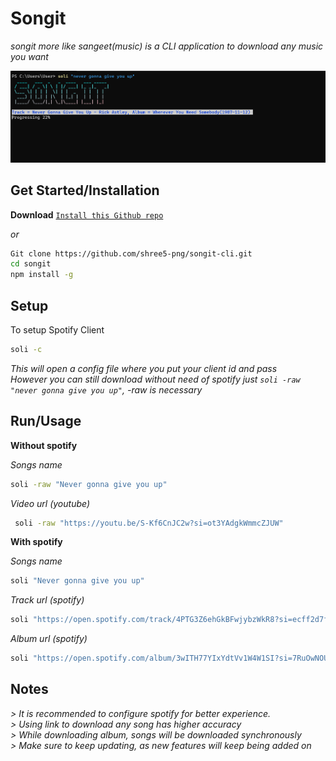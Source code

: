 # Songit <br>
*songit more like sangeet(music) is a CLI application to download any music you want*<br>

![Images](readme.png)<br>

## Get Started/Installation

**Download**
[`Install this Github repo`](https://github.com/shree5-png/songit-cli.git)<br>


*or*

```sh
Git clone https://github.com/shree5-png/songit-cli.git
cd songit
npm install -g
```

## Setup

To setup Spotify Client

```sh
soli -c
```

*This will open a config file where you put your client id and pass*<br>
*However you can still download without need of spotify just `soli -raw "never gonna give you up"`, -raw is necessary*<br>

## Run/Usage

**Without spotify**

*Songs name*
```sh
soli -raw "Never gonna give you up"
```

*Video url (youtube)*
```sh
 soli -raw "https://youtu.be/S-Kf6CnJC2w?si=ot3YAdgkWmmcZJUW"
```

**With spotify**

*Songs name*
```sh
soli "Never gonna give you up"
```

*Track url (spotify)*
```sh
soli "https://open.spotify.com/track/4PTG3Z6ehGkBFwjybzWkR8?si=ecff2d7fb8c74936"
```

*Album url (spotify)*
```sh
soli "https://open.spotify.com/album/3wITH77YIxYdtVv1W4W1SI?si=7RuOwNOUTaCAaFoZSjCg-Q"
```


## Notes

*> It is recommended to configure spotify for better experience.*<br>
*> Using link to download any song has higher accuracy*<br>
*> While downloading album, songs will be downloaded synchronously*<br>
*> Make sure to keep updating, as new features will keep being added on*





